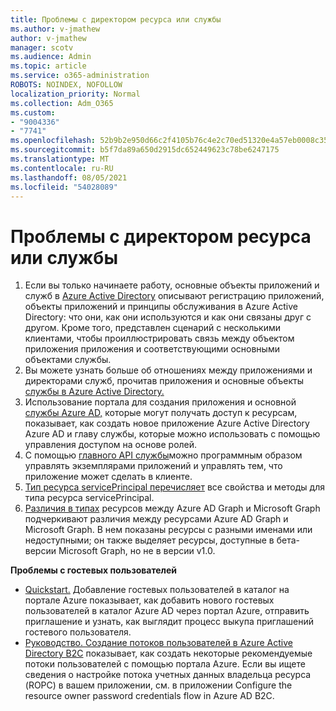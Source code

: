 ```yaml
---
title: Проблемы с директором ресурса или службы
ms.author: v-jmathew
author: v-jmathew
manager: scotv
ms.audience: Admin
ms.topic: article
ms.service: o365-administration
ROBOTS: NOINDEX, NOFOLLOW
localization_priority: Normal
ms.collection: Adm_O365
ms.custom:
- "9004336"
- "7741"
ms.openlocfilehash: 52b9b2e950d66c2f4105b76c4e2c70ed51320e4a57eb0008c353a9587fcc6510
ms.sourcegitcommit: b5f7da89a650d2915dc652449623c78be6247175
ms.translationtype: MT
ms.contentlocale: ru-RU
ms.lasthandoff: 08/05/2021
ms.locfileid: "54028089"
---
```

# <a name="issues-with-a-resource-or-service-principal"></a>Проблемы с директором ресурса или службы

1. Если вы только начинаете работу, основные объекты приложений и служб в [Azure Active Directory](https://docs.microsoft.com/azure/active-directory/develop/app-objects-and-service-principals) описывают регистрацию приложений, объекты приложений и принципы обслуживания в Azure Active Directory: что они, как они используются и как они связаны друг с другом. Кроме того, представлен сценарий с несколькими клиентами, чтобы проиллюстрировать связь между объектом приложения приложения и соответствующими основными объектами службы.
2. Вы можете узнать больше об отношениях между приложениями и директорами служб, прочитав приложения и основные объекты [службы в Azure Active Directory.](https://docs.microsoft.com/azure/active-directory/develop/app-objects-and-service-principals)
3. Использование портала для создания приложения и основной [службы Azure AD,](https://docs.microsoft.com/azure/active-directory/develop/howto-create-service-principal-portal) которые могут получать доступ к ресурсам, показывает, как создать новое приложение Azure Active Directory Azure AD и главу службы, которые можно использовать с помощью управления доступом на основе ролей.
4. С помощью [главного API службы](https://docs.microsoft.com/graph/api/resources/serviceprincipal)можно программным образом управлять экземплярами приложений и управлять тем, что приложение может сделать в клиенте.
5. [Тип ресурса servicePrincipal перечисляет](https://docs.microsoft.com/graph/api/resources/serviceprincipal) все свойства и методы для типа ресурса servicePrincipal.
6. [Различия в типах](https://docs.microsoft.com/graph/migrate-azure-ad-graph-resource-differences) ресурсов между Azure AD Graph и Microsoft Graph подчеркивают различия между ресурсами Azure AD Graph и Microsoft Graph. В нем показаны ресурсы с разными именами или недоступными; он также выделяет ресурсы, доступные в бета-версии Microsoft Graph, но не в версии v1.0.

**Проблемы с гостевых пользователей**

- [Quickstart.](https://docs.microsoft.com/azure/active-directory/external-identities/b2b-quickstart-add-guest-users-portal#prerequisites) Добавление гостевых пользователей в каталог на портале Azure показывает, как добавить нового гостевых пользователей в каталог Azure AD через портал Azure, отправить приглашение и узнать, как выглядит процесс выкупа приглашений гостевого пользователя.
- [Руководство. Создание потоков пользователей в Azure Active Directory B2C](https://docs.microsoft.com/azure/active-directory-b2c/tutorial-create-user-flows) показывает, как создать некоторые рекомендуемые потоки пользователей с помощью портала Azure. Если вы ищете сведения о настройке потока учетных данных владельца ресурса (ROPC) в вашем приложении, см. в приложении Configure the resource owner password credentials flow in Azure AD B2C.

